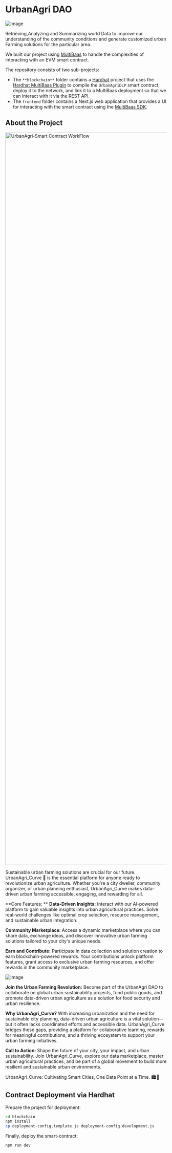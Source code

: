 # UrbanAgri DAO
![image](https://github.com/user-attachments/assets/2c2e959a-4df2-461f-beba-1c043ea0210d)


Retrieving,Analyzing and Summarizing world Data to improve our understanding of the community conditions and generate customized urban Farming solutions for the particular area.

We built our project using [MultiBaas](https://docs.curvegrid.com/multibaas/) to handle the complexities of interacting with an EVM smart contract.

The repository consists of two sub-projects:

- The `**blockchain**` folder contains a [Hardhat](https://hardhat.org/) project that uses the [Hardhat MultiBaas Plugin](https://github.com/curvegrid/hardhat-multibaas-plugin) to compile the `UrbanAgriDLP` smart contract, deploy it to the network, and link it to a MultiBaas deployment so that we can interact with it via the REST API.
- The `frontend` folder contains a Next.js web application that provides a UI for interacting with the smart contract using the [MultiBaas SDK](https://github.com/curvegrid/multibaas-sdk-typescript).
 

## About the Project

<img width="2289" alt="UrbanAgri-Smart Contract WorkFlow" src="https://github.com/user-attachments/assets/4f346147-db8b-444b-af3f-920cbe0e8623">


Sustainable urban farming solutions are crucial for our future. UrbanAgri_Curve 🌿 is the essential platform for anyone ready to revolutionize urban agriculture. Whether you're a city dweller, community organizer, or urban planning enthusiast, UrbanAgri_Curve makes data-driven urban farming accessible, engaging, and rewarding for all.

**Core Features:
**
**Data-Driven Insights:** Interact with our AI-powered platform to gain valuable insights into urban agricultural practices. Solve real-world challenges like optimal crop selection, resource management, and sustainable urban integration.

**Community Marketplace**: Access a dynamic marketplace where you can share data, exchange ideas, and discover innovative urban farming solutions tailored to your city's unique needs.

**Earn and Contribute:** Participate in data collection and solution creation to earn blockchain-powered rewards. Your contributions unlock platform features, grant access to exclusive urban farming resources, and offer rewards in the community marketplace.


![image](https://github.com/user-attachments/assets/a3d7814f-c8a9-4a40-b00d-61564bf1f644)

**Join the Urban Farming Revolution:** Become part of the UrbanAgri DAO to collaborate on global urban sustainability projects, fund public goods, and promote data-driven urban agriculture as a solution for food security and urban resilience.

**Why UrbanAgri_Curve?**
With increasing urbanization and the need for sustainable city planning, data-driven urban agriculture is a vital solution—but it often lacks coordinated efforts and accessible data. UrbanAgri_Curve bridges these gaps, providing a platform for collaborative learning, rewards for meaningful contributions, and a thriving ecosystem to support your urban farming initiatives.

**Call to Action:**
Shape the future of your city, your impact, and urban sustainability. Join UrbanAgri_Curve, explore our data marketplace, master urban agricultural practices, and be part of a global movement to build more resilient and sustainable urban environments.

UrbanAgri_Curve: Cultivating Smart Cities, One Data Point at a Time. 🏙️🌱

## Contract Deployment via Hardhat
Prepare the project for deployment:

```sh
cd blockchain
npm install
cp deployment-config.template.js deployment-config.development.js
```

Finally, deploy the smart-contract:

```sh
npm run dev
```




